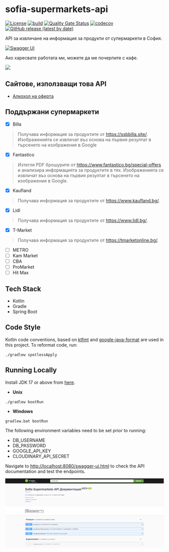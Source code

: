 # sofia-supermarkets-api

[![License](https://img.shields.io/github/license/StefanBratanov/sofia-supermarkets-api?logo=apache)](https://github.com/StefanBratanov/sofia-supermarkets-api/blob/master/LICENSE)
[![build](https://github.com/StefanBratanov/sofia-supermarkets-api/actions/workflows/build.yml/badge.svg)](https://github.com/StefanBratanov/sofia-supermarkets-api/actions/workflows/build.yml)
[![Quality Gate Status](https://sonarcloud.io/api/project_badges/measure?project=StefanBratanov_sofia-supermarkets-api&metric=alert_status)](https://sonarcloud.io/summary/new_code?id=StefanBratanov_sofia-supermarkets-api)
[![codecov](https://codecov.io/gh/StefanBratanov/sofia-supermarkets-api/branch/master/graph/badge.svg?token=3V3THIY6AX)](https://codecov.io/gh/StefanBratanov/sofia-supermarkets-api)
[![GitHub release (latest by date)](https://img.shields.io/github/v/release/stefanbratanov/sofia-supermarkets-api)](https://github.com/StefanBratanov/sofia-supermarkets-api/releases/latest)

API за извличане на информация за продукти от супермаркети в София.

[![Swagger UI](https://validator.swagger.io/validator?url=https://api.naoferta.net/v3/api-docs)](https://api.naoferta.net/swagger-ui.html)

Ако харесвате работата ми, можете да ме почерпите с кафе.

<a href="https://www.buymeacoffee.com/stefanbratanov"><img src="https://img.buymeacoffee.com/button-api/?text=Buy me a coffee&emoji=&slug=stefanbratanov&button_colour=FFDD00&font_colour=000000&font_family=Lato&outline_colour=000000&coffee_colour=ffffff"></a>

## Сайтове, използващи това API

- [Алкохол на оферта](https://naoferta.net/)

## Поддържани супермаркети

- [x] Billa

> Получава информация за продуктите от https://ssbbilla.site/. Изображенията се извличат въз основа
> на
> първия резултат в търсенето на изображения в Google

- [x] Fantastico

> Изтегля PDF брошурите от https://www.fantastico.bg/special-offers и анализира информацията за
> продуктите в тях. Изображенията се извличат въз основа на първия резултат в търсенето на
> изображения
> в Google.

- [x] Kaufland

> Получава информация за продуктите от https://www.kaufland.bg/.

- [x] Lidl

> Получава информация за продуктите от https://www.lidl.bg/.

- [x] T-Market

> Получава информация за продуктите от https://tmarketonline.bg/.

- [ ] METRO
- [ ] Kam Market
- [ ] CBA
- [ ] ProMarket
- [ ] Hit Max

## Tech Stack

* Kotlin
* Gradle
* Spring Boot

## Code Style

Kotlin code conventions, based on [ktfmt](https://github.com/facebook/ktfmt)
and [google-java-format](https://github.com/google/google-java-format) are used in this project. To
reformat code, run:

```
./gradlew spotlessApply
```

## Running Locally

Install JDK 17 or above from [here](https://jdk.java.net/).

* **Unix**

```
./gradlew bootRun
```

* **Windows**

```
gradlew.bat bootRun
```

The following environment variables need to be set prior to running:

* DB_USERNAME
* DB_PASSWORD
* GOOGLE_API_KEY
* CLOUDINARY_API_SECRET

Navigate to <http://localhost:8080/swagger-ui.html> to check the API documentation and
test the endpoints.

![API Documentation](images/swagger-ui.png)
